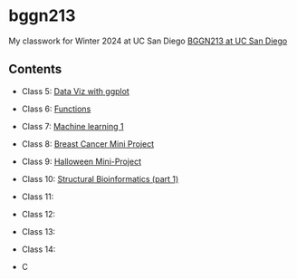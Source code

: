 # bggn213
My classwork for Winter 2024 at UC San Diego [BGGN213 at UC San Diego](https://bioboot.github.io/bggn213_W24/)

## Contents

- Class 5: [Data Viz with ggplot](https://github.com/AigerimKuanbay/bggn213/blob/main/class05/class05.md)

- Class 6: [Functions](https://github.com/AigerimKuanbay/bggn213/blob/main/class06/class06.md)

- Class 7: [Machine learning 1](https://github.com/AigerimKuanbay/bggn213/blob/main/class07/class07.md)

- Class 8: [Breast Cancer Mini Project](https://github.com/AigerimKuanbay/bggn213/blob/main/class08/class08.md)

- Class 9: [Halloween Mini-Project](https://github.com/AigerimKuanbay/bggn213/blob/main/class09/class09.md)

- Class 10: [Structural Bioinformatics (part 1)]()

- Class 11: []()

- Class 12: []()

- Class 13: []()

- Class 14: []()

- C
